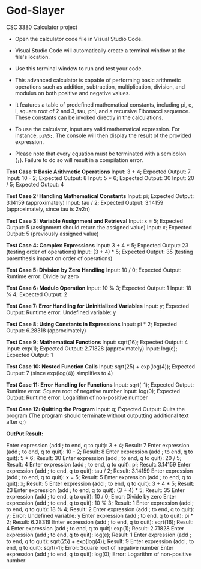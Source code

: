 # God-Slayer
CSC 3380 Calculator project

* Open the calculator code file in Visual Studio Code.
* Visual Studio Code will automatically create a terminal window at the file's location.
* Use this terminal window to run and test your code.

* This advanced calculator is capable of performing basic arithmetic operations such as addition, subtraction, multiplication, division, and modulus on both positive and negative values.
* It features a table of predefined mathematical constants, including pi, e, i, square root of 2 and 3, tau, phi, and a recursive Fibonacci sequence. These constants can be invoked directly in the calculations.
* To use the calculator, input any valid mathematical expression. For instance, `pi%5;`. The console will then display the result of the provided expression.
* Please note that every equation must be terminated with a semicolon (`;`). Failure to do so will result in a compilation error.

**Test Case 1: Basic Arithmetic Operations**
Input: 3 + 4;
Expected Output: 7
Input: 10 - 2;
Expected Output: 8
Input: 5 * 6;
Expected Output: 30
Input: 20 / 5;
Expected Output: 4

**Test Case 2: Handling Mathematical Constants**
Input: pi;
Expected Output: 3.14159 (approximately)
Input: tau / 2;
Expected Output: 3.14159 (approximately, since tau is 2𝜋2π)

**Test Case 3: Variable Assignment and Retrieval**
Input: x = 5;
Expected Output: 5 (assignment should return the assigned value)
Input: x;
Expected Output: 5 (previously assigned value)

**Test Case 4: Complex Expressions**
Input: 3 + 4 * 5;
Expected Output: 23 (testing order of operations)
Input: (3 + 4) * 5;
Expected Output: 35 (testing parenthesis impact on order of operations)

**Test Case 5: Division by Zero Handling**
Input: 10 / 0;
Expected Output: Runtime error: Divide by zero

**Test Case 6: Modulo Operation**
Input: 10 % 3;
Expected Output: 1
Input: 18 % 4;
Expected Output: 2

**Test Case 7: Error Handling for Uninitialized Variables**
Input: y;
Expected Output: Runtime error: Undefined variable: y

**Test Case 8: Using Constants in Expressions**
Input: pi * 2;
Expected Output: 6.28318 (approximately)

**Test Case 9: Mathematical Functions**
Input: sqrt(16);
Expected Output: 4
Input: exp(1);
Expected Output: 2.71828 (approximately)
Input: log(e);
Expected Output: 1

**Test Case 10: Nested Function Calls**
Input: sqrt(25) + exp(log(4));
Expected Output: 7 (since exp(log(4)) simplifies to 4)

**Test Case 11: Error Handling for Functions**
Input: sqrt(-1);
Expected Output: Runtime error: Square root of negative number
Input: log(0);
Expected Output: Runtime error: Logarithm of non-positive number

**Test Case 12: Quitting the Program**
Input: q;
Expected Output: Quits the program (The program should terminate without outputting additional text after q;)


**OutPut Result:**

Enter expression (add ; to end, q to quit): 3 + 4;
Result: 7
Enter expression (add ; to end, q to quit): 10 - 2;
Result: 8
Enter expression (add ; to end, q to quit): 5 * 6;
Result: 30
Enter expression (add ; to end, q to quit): 20 / 5;
Result: 4
Enter expression (add ; to end, q to quit): pi;
Result: 3.14159
Enter expression (add ; to end, q to quit): tau / 2;
Result: 3.14159
Enter expression (add ; to end, q to quit): x = 5;
Result: 5
Enter expression (add ; to end, q to quit): x;
Result: 5
Enter expression (add ; to end, q to quit): 3 + 4 * 5;
Result: 23
Enter expression (add ; to end, q to quit): (3 + 4) * 5;
Result: 35
Enter expression (add ; to end, q to quit): 10 / 0;
Error: Divide by zero
Enter expression (add ; to end, q to quit): 10 % 3;
Result: 1
Enter expression (add ; to end, q to quit): 18 % 4;
Result: 2
Enter expression (add ; to end, q to quit): y;
Error: Undefined variable: y
Enter expression (add ; to end, q to quit): pi * 2;
Result: 6.28319
Enter expression (add ; to end, q to quit): sqrt(16);
Result: 4
Enter expression (add ; to end, q to quit): exp(1);
Result: 2.71828
Enter expression (add ; to end, q to quit): log(e);
Result: 1
Enter expression (add ; to end, q to quit): sqrt(25) + exp(log(4));
Result: 9
Enter expression (add ; to end, q to quit): sqrt(-1);
Error: Square root of negative number
Enter expression (add ; to end, q to quit): log(0);
Error: Logarithm of non-positive number